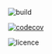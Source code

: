 ![build](https://github.com/harmoxyne/react-currency-converter/actions/workflows/ci.yml/badge.svg)

[![codecov](https://codecov.io/gh/harmoxyne/react-currency-converter/branch/master/graph/badge.svg?token=J2J9BWK5J6)](https://codecov.io/gh/harmoxyne/react-currency-converter)

![licence](https://img.shields.io/github/license/harmoxyne/react-currency-converter)
